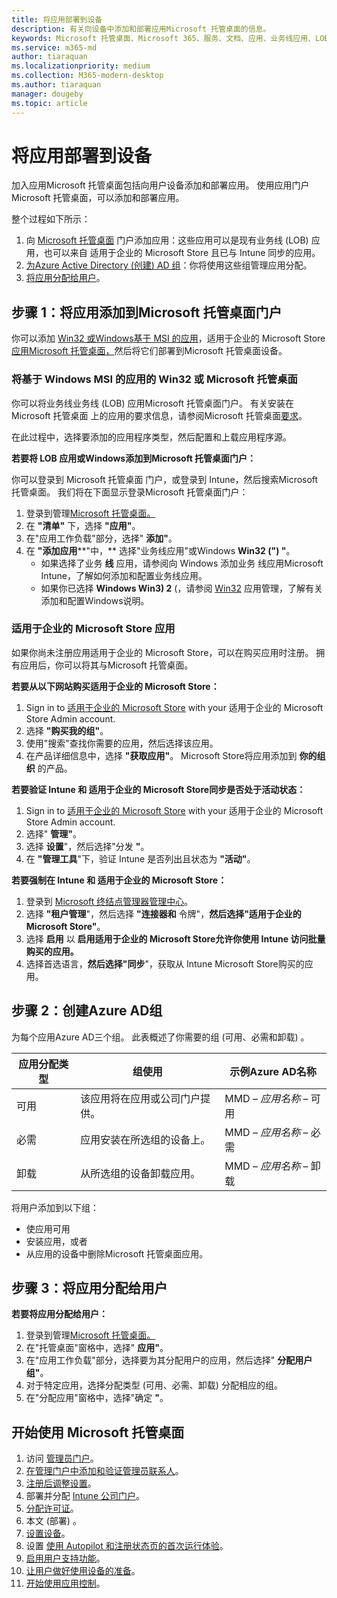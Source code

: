 ```yaml
---
title: 将应用部署到设备
description: 有关向设备中添加和部署应用Microsoft 托管桌面的信息。
keywords: Microsoft 托管桌面、Microsoft 365、服务、文档、应用、业务线应用、LOB 应用
ms.service: m365-md
author: tiaraquan
ms.localizationpriority: medium
ms.collection: M365-modern-desktop
ms.author: tiaraquan
manager: dougeby
ms.topic: article
---
```


# <a name="deploy-apps-to-devices"></a>将应用部署到设备

加入应用Microsoft 托管桌面包括向用户设备添加和部署应用。 使用应用门户Microsoft 托管桌面，可以添加和部署应用。

整个过程如下所示：

1. 向 [Microsoft 托管桌面](#1) 门户添加应用：这些应用可以是现有业务线 (LOB) 应用，也可以来自 适用于企业的 Microsoft Store 且已与 Intune 同步的应用。
2. [为Azure Active Directory (创建) AD 组](#2)：你将使用这些组管理应用分配。
3. [将应用分配给用户](#3)。

<span id="1" />

## <a name="step-1-add-apps-to-microsoft-managed-desktop-portal"></a>步骤 1：将应用添加到Microsoft 托管桌面门户

你可以添加 [Win32 或Windows基于 MSI 的应用](#lob-apps)，适用于企业的 Microsoft Store[应用Microsoft 托管桌面，](#msfb-apps)然后将它们部署到Microsoft 托管桌面设备。

<span id="lob-apps">

### <a name="win32-or-windows-msi-based-apps-to-microsoft-managed-desktop"></a>将基于 Windows MSI 的应用的 Win32 或 Microsoft 托管桌面

你可以将业务线业务线 (LOB) 应用Microsoft 托管桌面门户。 有关安装在 Microsoft 托管桌面 上的应用的要求信息，请参阅Microsoft 托管桌面[要求](../service-description/mmd-app-requirements.md)。

在此过程中，选择要添加的应用程序类型，然后配置和上载应用程序源。

**若要将 LOB 应用或Windows添加到Microsoft 托管桌面门户：**

你可以登录到 Microsoft 托管桌面 门户，或登录到 Intune，然后搜索Microsoft 托管桌面。 我们将在下面显示登录Microsoft 托管桌面门户：

1. 登录到管理[Microsoft 托管桌面。](https://aka.ms/mmdportal)
2. 在 **"清单"** 下，选择 **"应用"**。
3. 在"应用工作负载"部分，选择" **添加"**。
4. 在 **"添加应用****"中，** 选择"业务线应用"或Windows **Win32 (") "**。
    - 如果选择了业务 **线** 应用，请参阅向 Windows 添加业务 [](/intune/lob-apps-windows)线应用Microsoft Intune，了解如何添加和配置业务线应用。
    - 如果你已选择 **Windows Win3) 2** (，请参阅 [Win32](/intune/apps-win32-app-management) 应用管理，了解有关添加和配置Windows说明。

<span id="msfb-apps">

### <a name="microsoft-store-for-business-apps"></a>适用于企业的 Microsoft Store 应用

如果你尚未注册应用适用于企业的 Microsoft Store，可以在购买应用时注册。 拥有应用后，你可以将其与Microsoft 托管桌面。

**若要从以下网站购买适用于企业的 Microsoft Store：**

1. Sign in to [适用于企业的 Microsoft Store](https://businessstore.microsoft.com) with your 适用于企业的 Microsoft Store Admin account.
2. 选择 **"购买我的组"**。
3. 使用"搜索"查找你需要的应用，然后选择该应用。
4. 在产品详细信息中，选择 **"获取应用"**。
Microsoft Store将应用添加到 **你的组织** 的产品。

**若要验证 Intune 和 适用于企业的 Microsoft Store同步是否处于活动状态：**

1. Sign in to [适用于企业的 Microsoft Store](https://businessstore.microsoft.com) with your 适用于企业的 Microsoft Store Admin account.
2. 选择" **管理"**。
3. 选择 **设置**"，然后选择"分发 **"**。
4. 在 **"管理工具**"下，验证 Intune 是否列出且状态为 **"活动"**。  

**若要强制在 Intune 和 适用于企业的 Microsoft Store：**

1. 登录到 [Microsoft 终结点管理器管理中心](https://go.microsoft.com/fwlink/?linkid=2109431)。
2. 选择 **"租户管理**"，然后选择 **"连接器和** 令牌"，**然后选择"适用于企业的 Microsoft Store"**。
3. 选择 **启用** 以 **启用适用于企业的 Microsoft Store允许你使用 Intune 访问批量购买的应用。**
4. 选择首选语言，**然后选择"同步**"，获取从 Intune Microsoft Store购买的应用。

<span id="2" />

## <a name="step-2-create-azure-ad-groups"></a>步骤 2：创建Azure AD组

为每个应用Azure AD三个组。 此表概述了你需要的组 (可用、必需和卸载) 。

应用分配类型 | 组使用 | 示例Azure AD名称 |
--- | --- | --- |
可用 |  该应用将在应用或公司门户提供。 | MMD – *应用名称* – 可用 |
必需 |  应用安装在所选组的设备上。 | MMD – *应用名称* – 必需 |
卸载 |  从所选组的设备卸载应用。 | MMD – *应用名称* – 卸载 |

将用户添加到以下组：

- 使应用可用
- 安装应用，或者
- 从应用的设备中删除Microsoft 托管桌面应用。

<span id="3" />

## <a name="step-3-assign-apps-to-your-users"></a>步骤 3：将应用分配给用户

**若要将应用分配给用户：**

1. 登录到管理[Microsoft 托管桌面。](https://aka.ms/mmdportal)
2. 在"托管桌面"窗格中，选择" **应用"**。
3. 在"应用工作负载"部分，选择要为其分配用户的应用，然后选择" **分配用户组"**。
4. 对于特定应用，选择分配类型 (可用、必需、卸载) 分配相应的组。
5. 在"分配应用"窗格中，选择"确定 **"**。

## <a name="steps-to-get-started-with-microsoft-managed-desktop"></a>开始使用 Microsoft 托管桌面

1. 访问 [管理员门户](access-admin-portal.md)。
1. [在管理门户中添加和验证管理员联系人](add-admin-contacts.md)。
1. [注册后调整设置](conditional-access.md)。
1. 部署并分配 [Intune 公司门户](company-portal.md)。
1. [分配许可证](assign-licenses.md)。
1. 本文 (部署) 。
1. [设置设备](set-up-devices.md)。
1. 设置 [使用 Autopilot 和注册状态页的首次运行体验](esp-first-run.md)。
1. [启用用户支持功能](enable-support.md)。
1. [让用户做好使用设备的准备](get-started-devices.md)。
1. [开始使用应用控制](get-started-app-control.md)。

<!--# Preparing apps for Microsoft Managed Desktop

This topic is the target for 2 "Learn more" links in the Admin Portal (aka.ms/app-overview;app-package); also target for link from Online resources (aka.ms/app-overviewmmd-app-prep) do not delete.

-->
